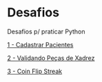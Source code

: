 # Desafios
Desafios p/ praticar Python 

[1 - Cadastrar Pacientes](https://github.com/Marcelo-4ever/Desafios/blob/main/DesafiosIniciante/cadastro_pacientes.py)

[2 - Validando Peças de Xadrez](https://github.com/Marcelo-4ever/Desafios/blob/main/DesafiosIniciante/chessdictionary.py)

[3 - Coin Flip Streak](https://github.com/Marcelo-4ever/Desafios/blob/main/DesafiosIniciante/coinflip.py)
